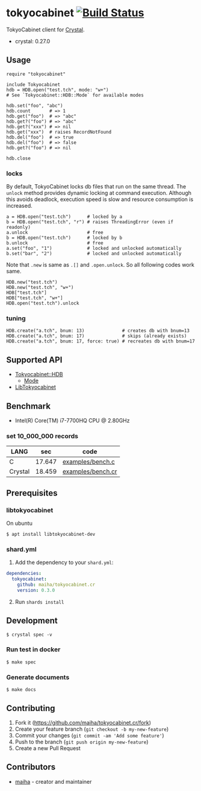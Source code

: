 # tokyocabinet [![Build Status](https://travis-ci.org/maiha/tokyocabinet.cr.svg?branch=master)](https://travis-ci.org/maiha/tokyocabinet.cr)

TokyoCabinet client for [Crystal](http://crystal-lang.org/).
- crystal: 0.27.0

## Usage

```crystal
require "tokyocabinet"

include Tokyocabinet
hdb = HDB.open("test.tch", mode: "w+")
# See `Tokyocabinet::HDB::Mode` for available modes

hdb.set("foo", "abc")
hdb.count       # => 1
hdb.get("foo")  # => "abc"
hdb.get?("foo") # => "abc"
hdb.get?("xxx") # => nil
hdb.get("xxx")  # raises RecordNotFound
hdb.del("foo")  # => true
hdb.del("foo")  # => false
hdb.get?("foo") # => nil

hdb.close
```

### locks

By default, TokyoCabinet locks db files that run on the same thread.
The `unlock` method provides dynamic locking at command execution.
Although this avoids deadlock, execution speed is slow and resource consumption is increased.

```crystal
a = HDB.open("test.tch")      # locked by a
b = HDB.open("test.tch", "r") # raises ThreadingError (even if readonly)
a.unlock                      # free
b = HDB.open("test.tch")      # locked by b
b.unlock                      # free
a.set("foo", "1")             # locked and unlocked automatically
b.set("bar", "2")             # locked and unlocked automatically
```

Note that `.new` is same as `.[]` and `.open.unlock`.
So all following codes work same.

```crystal
HDB.new("test.tch")
HDB.new("test.tch", "w+")
HDB["test.tch"]
HDB["test.tch", "w+"]
HDB.open("test.tch").unlock
```

### tuning

```crystal
HDB.create("a.tch", bnum: 13)              # creates db with bnum=13
HDB.create("a.tch", bnum: 17)              # skips (already exists)
HDB.create("a.tch", bnum: 17, force: true) # recreates db with bnum=17
```

## Supported API

- [Tokyocabinet::HDB](./doc/api/HDB.md)
  - [Mode](./src/tokyocabinet/hdb/mode.cr)
- [LibTokyocabinet](./doc/api/API.md)

## Benchmark

- Intel(R) Core(TM) i7-7700HQ CPU @ 2.80GHz

### set 10_000_000 records

| LANG    | sec    | code |
----------|--------|-------
| C       | 17.647 | [examples/bench.c](examples/bench.c)   |
| Crystal | 18.459 | [examples/bench.cr](examples/bench.cr) |

## Prerequisites

### libtokyocabinet

On ubuntu
```console
$ apt install libtokyocabinet-dev
```

### shard.yml

1. Add the dependency to your `shard.yml`:
```yaml
dependencies:
  tokyocabinet:
    github: maiha/tokyocabinet.cr
    version: 0.3.0
```
2. Run `shards install`

## Development

```console
$ crystal spec -v
```

### Run test in docker

```console
$ make spec
```

### Generate documents

```console
$ make docs
```

## Contributing

1. Fork it (<https://github.com/maiha/tokyocabinet.cr/fork>)
2. Create your feature branch (`git checkout -b my-new-feature`)
3. Commit your changes (`git commit -am 'Add some feature'`)
4. Push to the branch (`git push origin my-new-feature`)
5. Create a new Pull Request

## Contributors

- [maiha](https://github.com/maiha) - creator and maintainer
